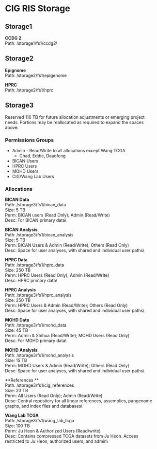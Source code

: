 # CIG RIS Storage

## Storage1

**CCDG 2**\
Path: /storage1/fs1/ccdg2\

## Storage2

**Epignome**\
Path: /storage2/fs1/epigenome

**HPRC**\
Path: /storage2/fs1/hprc

## Storage3

Reserved 110 TB for future allocation adjustments or emerging project needs. Portions may be reallocated as required to expand the spaces above.

### Permissions Groups
* Admin - Read/Write to all allocations except Wang TCGA
  * Chad, Eddie, Daaofeng
* BICAN Users
* HPRC Users
* MOHD Users
* CIG/Wang Lab Users

### Allocations

**BICAN Data**\
Path: /storage3/fs1/bican_data\
Size: 5 TB\
Perm: BICAN users (Read Only); Admin (Read/Write)\
Desc: For BICAN primary data\

**BICAN Analysis**\
Path: /storage3/fs1/bican_analysis\
Size: 5 TB\
Perm: BICAN Users & Admin (Read/Write); Others (Read Only)\
Desc: Space for user analyses, with shared and individual user paths\

**HPRC Data**\
Path: /storage3/fs1/hprc_data\
Size: 250 TB\
Perm: HPRC Users (Read Only); Admin (Read/Write)\
Desc: HPRC primary data\

**HPRC Analysis**\
Path: /storage3/fs1/hprc_analysis\
Size: 250 TB\
Perm: HPRC Users & Admin (Read/Write); Others (Read Only)\
Desc: Space for user analyses, with shared and individual user paths\

**MOHD Data**\
Path: /storage3/fs1/mohd_data\
Size: 45 TB\
Perm: Admin & Shihua (Read/Write); MOHD Users (Read Only)\
Desc: For MOHD primary data\

**MOHD Analysis**\
Path: /storage3/fs1/mohd_analysis\
Size: 15 TB\
Perm: MOHD Users & Admin (Read/Write); Others (Read Only)\
Desc: Space for user analyses, with shared and individual user paths\

**References **\
Path: /storage3/fs1/cig_references\
Size: 20 TB\
Perm: All Users (Read Only); Admin (Read/Write)\
Desc: Central repository for all linear references, assemblies, pangenome graphs, and index files and databases\

**Wang Lab TCGA**\
Path: /storage3/fs1/wang_lab_tcga\
Size: 100 TB\
Perm: Ju Heon & Authorized Users (Read/write)\
Desc: Contains compressed TCGA datasets from Ju Heon. Access restricted to Ju Heon, authorized users, and admin\
